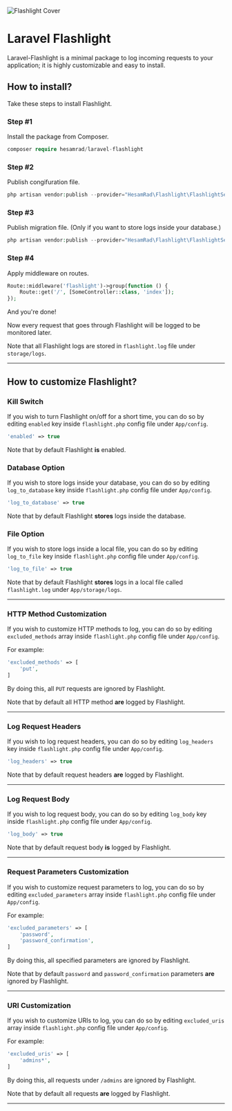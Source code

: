 ![Flashlight Cover](https://raw.githubusercontent.com/hesamzakerirad/laravel-flashlight/master/media/cover.jpg "Flashlight Cover")

# Laravel Flashlight
Laravel-Flashlight is a minimal package to log incoming requests to your application; it is highly customizable and easy to install.

## How to install?
Take these steps to install Flashlight.

### Step #1
Install the package from Composer.

```php
composer require hesamrad/laravel-flashlight
```

### Step #2
Publish congifuration file.

```php
php artisan vendor:publish --provider="HesamRad\Flashlight\FlashlightServiceProvider" --tag="flashlight-config"
```

### Step #3
Publish migration file. (Only if you want to store logs inside your database.)

```php
php artisan vendor:publish --provider="HesamRad\Flashlight\FlashlightServiceProvider" --tag="flashlight-migration"
```

### Step #4
Apply middleware on routes.

```php
Route::middleware('flashlight')->group(function () {
    Route::get('/', [SomeController::class, 'index']);
});
```

And you're done!

Now every request that goes through Flashlight will be logged to be monitored later.

Note that all Flashlight logs are stored in `flashlight.log` file under `storage/logs`.

---
## How to customize Flashlight?

### Kill Switch

If you wish to turn Flashlight on/off for a short time, you can do so by editing `enabled` key inside `flashlight.php` config file under `App/config`.
```php
'enabled' => true
```
Note that by default Flashlight **is** enabled. 

### Database Option
If you wish to store logs inside your database, you can do so by editing `log_to_database` key inside `flashlight.php` config file under `App/config`.
```php
'log_to_database' => true
```
Note that by default Flashlight **stores** logs inside the database. 

### File Option
If you wish to store logs inside a local file, you can do so by editing `log_to_file` key inside `flashlight.php` config file under `App/config`.
```php
'log_to_file' => true
```
Note that by default Flashlight **stores** logs in a local file called `flashlight.log` under `App/storage/logs`. 

---
### HTTP Method Customization

If you wish to customize HTTP methods to log, you can do so by editing `excluded_methods` array inside `flashlight.php` config file under `App/config`.

For example:
```php
'excluded_methods' => [
    'put',
]
```
By doing this, all `PUT` requests are ignored by Flashlight.

Note that by default all HTTP method **are** logged by Flashlight.

---
### Log Request Headers

If you wish to log request headers, you can do so by editing `log_headers` key inside `flashlight.php` config file under `App/config`.

```php
'log_headers' => true
```
Note that by default request headers **are** logged by Flashlight.

---

### Log Request Body

If you wish to log request body, you can do so by editing `log_body` key inside `flashlight.php` config file under `App/config`.

```php
'log_body' => true
```
Note that by default request body **is** logged by Flashlight.

---

### Request Parameters Customization

If you wish to customize request parameters to log, you can do so by editing `excluded_parameters` array inside `flashlight.php` config file under `App/config`.

For example:
```php
'excluded_parameters' => [
    'password',
    'password_confirmation',
]
```
By doing this, all specified parameters are ignored by Flashlight.

Note that by default `password` and `password_confirmation` parameters **are** ignored by Flashlight.

---

### URI Customization

If you wish to customize URIs to log, you can do so by editing `excluded_uris` array inside `flashlight.php` config file under `App/config`.

For example:
```php
'excluded_uris' => [
    'admins*',
]
```
By doing this, all requests under `/admins` are ignored by Flashlight.

Note that by default all requests **are** logged by Flashlight.

---
